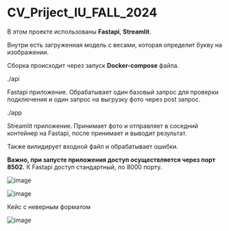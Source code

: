 # CV_Priject_IU_FALL_2024

В этом проекте использованы **Fastapi**, **Streamlit**. 

Внутри есть загруженная модель с весами, которая определит букву на изображении.

Сборка происходит через запуск **Docker-compose** файла.

./api

Fastapi приложение. Обрабатывает один базовый запрос для проверки подключения и один запрос на выгрузку фото через post запрос.

./app

Streamlit приложение. Принимает фото и отправляет в соседний контейнер на Fastapi, после принимает и выводит результат.

Также вилидирует входной файл и обрабатывает ошибки.

**Важно, при запусте приложения доступ осуществляется через порт 8502.** К Fastapi доступ стандартный, по 8000 порту.


![image](https://github.com/user-attachments/assets/9f3d2e27-dc70-41b9-bd42-650e8cc2ed7f)

![image](https://github.com/user-attachments/assets/ecfc755f-4bf6-4a21-a57d-a6d22870202c)


Кейс с неверным форматом

![image](https://github.com/user-attachments/assets/0ad25778-f6cc-4323-8717-0401cb6882fa)


